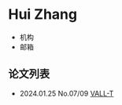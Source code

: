 # Hui Zhang

- 机构
- 邮箱
  
  
## 论文列表

- 2024.01.25 No.07/09 [VALL-T](../Models/Speech_LLM/2024.01.25_VALL-T.md)